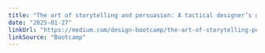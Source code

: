 ```yaml
---
title: "The art of storytelling and persuasion: A tactical designer’s guide"
date: "2025-01-27"
linkUrl: "https://medium.com/design-bootcamp/the-art-of-storytelling-persuasion-a-tactical-designers-guide-2e01dedb9eb1?ref=rogerwong.me"
linkSource: "Bootcamp"
---
```

